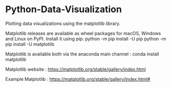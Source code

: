 # Python-Data-Visualization
Plotting data visualizations using the matplotlib library.

Matplotlib releases are available as wheel packages for macOS, Windows and Linux on PyPI. Install it using pip:
python -m pip install -U pip
python -m pip install -U matplotlib

Matplotlib is available both via the anaconda main channel :
conda install matplotlib

Matplotlib website :
https://matplotlib.org/stable/gallery/index.html

Example Matplotlib :
https://matplotlib.org/stable/gallery/index.html#
